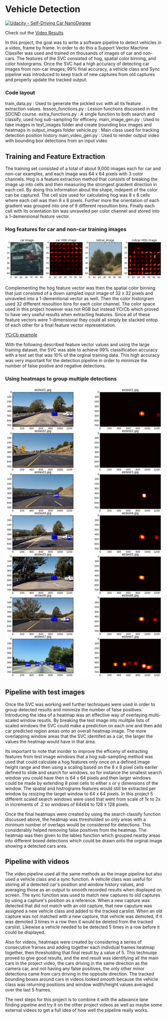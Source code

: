 # Vehicle Detection
[![Udacity - Self-Driving Car NanoDegree](https://s3.amazonaws.com/udacity-sdc/github/shield-carnd.svg)](http://www.udacity.com/drive)

Check out the [Video Results](https://www.youtube.com/watch?v=yWY3Y4pbDxs&feature=youtu.be)

In this project, the goal was to write a software pipeline to detect vehicles in a video, frame by frame. In order to do this a Support Vector Machine Classifer was used and trained on thousands of images of car and non-cars. The features of the SVC consisted of hog, spatial color binning, and color historgrams. Once the SVC had a high accuracy of detecting car images from non-car images, 99% final accuracy, a vehicle class and Sync pipeline was introduced to keep track of new captures from old captures and properly update the tracked output. 

### Code layout

train_data.py : Used to generate the pickled svc with all its feature extraction values.
lesson_functions.py : Lesson functions discussed in the SDCND course.
extra_functions.py : A single function to both search and classify, used hog sub-sampling for efficeny.
main_image_gen.py : Used to take images in test_images folder and create bounding box images and heatmaps in output_images folder
vehicle.py : Main class used for tracking detection position history
main_video_gen.py : Used to render output video with bounding box detections from an input video

## Training and Feature Extraction

The training set consisted of a total of about 9,000 images each for car and non-car examples, and each image was 64 x 64 pixels with 3 color channels. Hog is a feature extraction method that consists of breaking the image up into cells and then measuring the strongest graident direction in each cell. By doing this information about the shape, indepent of the color can be captured. The cell size used for calculating hog was 8 x 8 cells where each cell was then 8 x 8 pixels. Further more the orientation of each gradient was grouped into one of 9 different resoultion bins. Finally each cell with its orientation bin was unraveled per color channel and stored into a 1-demensional feature vector.

### Hog features for car and non-car training images
![Hog Features](./car_hog.png)

Complementing the hog feature vector was then the spatial color binning that just consisted of a down sampled input image of 32 x 32 pixels and unraveled into a 1-dementional vector as well. Then the color historgram used 32 different resoultion bins for each color channel. The color space used in this project however was not RGB but instead YCrCb which proved to have very useful results when extracting features. Since all of these feature vectors were 1-dimensional they could all simply be stacked ontop of each other for a final feature vector representation.

[YCrCb example](https://www.google.com/search?q=YCbCr&rlz=1C1CHBD_enUS702US702&source=lnms&tbm=isch&sa=X&ved=0ahUKEwiMgpmdnpPSAhXDLmMKHaleBOcQ_AUICCgB&biw=1536&bih=806#tbm=isch&q=ycbcr+vs+rgb&imgrc=OQhfRMzOkJo7GM:)

With the following described feature vector values and using the large training dataset, the SVC was able to achieve 99% classification accuracy with a test set that was 10% of the orginal training data. This high accuracy was very important for the detection pipeline in order to minimize the number of false postive and negative detections.

### Using heatmaps to group multiple detections
![Detections with Heatmaps](./car_boxes.png)

## Pipeline with test images

Once the SVC was working well further techniques were used in order to group detected results and minimize the number of false positives. Introducing the idea of a heatmap was an effective way of overlaying multi-scaled window resutls. By breaking the test image into mulitple lists of scaled windows the SVC could make a prediction on each one and then add car predicted region areas onto an overall heatmap image. The more overlapping window areas that the SVC identifed as a car, the larger the values the heatmap would have in that area. 

Its important to note that inorder to improve the efficeny of extracting features from test image windows that a hog sub-sampling method was used that could calculate a hog features only once on a defined image height range and then using a scaling based on the 8 x 8 pixel cells eariler defined to slide and search for windows. so for instance the smallest search window you could have then is 64 x 64 pixels and then larger windows could be made by extending 8 pixel cells to either x or y dimensions of the window. The spatial and histrograms features would still be extracted per window by resizing the target window to 64 x 64 pixels. In this project 5 different scaled search windows were used that went from scale of 1x to 2x in increments of .2 so windows of 64x64 to 128 x 128 pixels. 

Once the final heatmaps were created by using the search classify function discussed above, the heatmap was thresholded so only areas with a minimum number of overlaps would be considered for detections. This considerably helped removing false positives from the heatmap. The heatmap was then given to the lables function which grouped nearby areas into different boxed detections which could be drawn onto the orginal image showing a detected cars area.

## Pipeline with videos

The video pipeline used all the same methods as the image pipeline but also used a vehicle class and a sync function. A vehcile class was useful for storing all a detected car's position and window history values, and averaging those as an output to smooth recorded results when displayed on screen. The sync function was used to match new captures to old captures by using a capture's position as a reference. When a new capture was detected that did not match with an old capture, that new caputure was assigned a new vehicle class and added to the tracked carslist. When an old capture was not matched with a new capture, that vehicle was demoted, if it was demoted 3 times in a row then it would be deleted from the tracked carslist. Likewise a vehicle needed to be detected 5 times in a row before it could be displayed. 

Also for videos, heatmaps were created by considering a series of consecutive frames and adding together each indivdual frames heatmap together, then thresholding that final resutl by a value of 5. This technuiqe proved to give good results, and the end result was identifying all the main cars in the project video, the cars driving in the same direction as the camera car, and not having any false positives, the only other minor detections came from cars driving in the opposite direction. The tracked bounding boxes around cars in videos looked smooth because the vehicle class was returning positions and window width/height values averaged over the last 5 frames.

The next steps for this project is to combine it with the adavance lane finding pipeline and try it on the other project videos as well as maybe some external videos to get a full idea of how well the pipeline really works.

